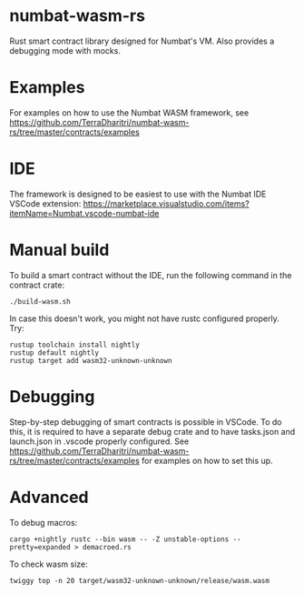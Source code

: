 # numbat-wasm-rs

Rust smart contract library designed for Numbat's VM. Also provides a debugging mode with mocks.

# Examples

For examples on how to use the Numbat WASM framework, see https://github.com/TerraDharitri/numbat-wasm-rs/tree/master/contracts/examples

# IDE

The framework is designed to be easiest to use with the Numbat IDE VSCode extension: https://marketplace.visualstudio.com/items?itemName=Numbat.vscode-numbat-ide

# Manual build

To build a smart contract without the IDE, run the following command in the contract crate:
```
./build-wasm.sh
```

In case this doesn't work, you might not have rustc configured properly.
Try:
```
rustup toolchain install nightly
rustup default nightly
rustup target add wasm32-unknown-unknown
```

# Debugging

Step-by-step debugging of smart contracts is possible in VSCode. To do this, it is required to have a separate debug crate and to have tasks.json and launch.json in .vscode properly configured. See https://github.com/TerraDharitri/numbat-wasm-rs/tree/master/contracts/examples for examples on how to set this up. 

# Advanced

To debug macros:
```
cargo +nightly rustc --bin wasm -- -Z unstable-options --pretty=expanded > demacroed.rs
```

To check wasm size:
```
twiggy top -n 20 target/wasm32-unknown-unknown/release/wasm.wasm
```

